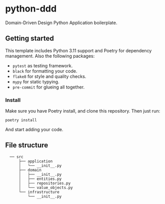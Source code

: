 # python-ddd
Domain-Driven Design Python Application boilerplate.

## Getting started

This template includes Python 3.11 support and Poetry for dependency management. Also the following packages:

* `pytest` as testing framework.
* `black` for formatting your code.
* `flake8` for style and quality checks.
* `mypy` for static typying.
* `pre-commit` for glueing all together.

### Install

Make sure you have Poetry install, and clone this repository. Then just run:

```shell
poetry install
```

And start adding your code.

## File structure


```pre
  ── src
      ├── application
      │   └── __init__.py
      ├── domain
      │   ├── __init__.py
      │   ├── entities.py
      │   ├── repositories.py
      │   └── value_objects.py
      └── infrastructure
          └── __init__.py
```
